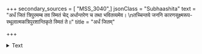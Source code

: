 +++
secondary_sources = [ "MSS_3040",]
jsonClass = "Subhaashita"
text = "अर्धं जितं त्रिपुरमम्ब तव स्मितं चेद् अर्धान्तरेण च तथा भवितव्यमेव।  \nतच्चिन्तये जननि कारणसूक्ष्मरूप- स्थूलात्मकत्रिपुरशान्तिकृते स्मितं ते॥"
title = "अर्धं जितम्"

+++

<details><summary>Text</summary>

अर्धं जितं त्रिपुरमम्ब तव स्मितं चेद् अर्धान्तरेण च तथा भवितव्यमेव।  
तच्चिन्तये जननि कारणसूक्ष्मरूप- स्थूलात्मकत्रिपुरशान्तिकृते स्मितं ते॥
</details>
